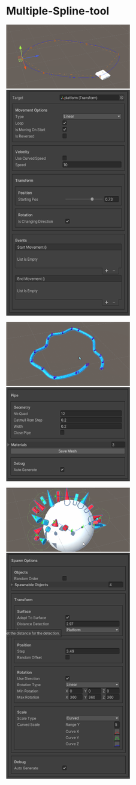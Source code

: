 # Multiple-Spline-tool
<p float="left">
<img width="330" height="170" src="https://github.com/Louis1351/Multiple-Spline-tool/blob/main/Media/Gifs/platform_spline.gif">
<img width="330" height="600" src="https://github.com/Louis1351/Multiple-Spline-tool/blob/main/Media/Screenshots/capture4.png">
</p>

<p float="left">
<img width="330" height="170" src="https://github.com/Louis1351/Multiple-Spline-tool/blob/main/Media/Gifs/pipe_spline.gif">
<img width="330" height="250" src="https://github.com/Louis1351/Multiple-Spline-tool/blob/main/Media/Screenshots/capture2.png">
</p>

<p float="left">
<img width="330" height="170" src="https://github.com/Louis1351/Multiple-Spline-tool/blob/main/Media/Gifs/spawn_spline.gif">
<img width="330" height="600" src="https://github.com/Louis1351/Multiple-Spline-tool/blob/main/Media/Screenshots/capture3.png">
</p>
